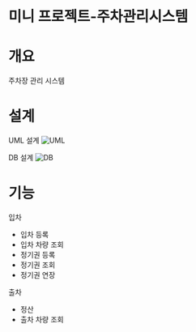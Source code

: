 # 미니 프로젝트-주차관리시스템

# 개요
주차장 관리 시스템

# 설계
UML 설계
![UML](https://user-images.githubusercontent.com/63104048/82642548-0e055e80-9c49-11ea-9a54-8a08d4a60de1.png)

DB 설계
![DB](https://user-images.githubusercontent.com/63104048/82642385-c5e63c00-9c48-11ea-8b0a-9ab9782d530d.png)

# 기능
입차
  - 입차 등록
  - 입차 차량 조회
  - 정기권 등록
  - 정기권 조회
  - 정기권 연장
  
출차
  - 정산
  - 출차 차량 조회
  
